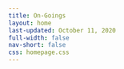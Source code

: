 ```yaml
---
title: On-Goings
layout: home
last-updated: October 11, 2020
full-width: false
nav-short: false
css: homepage.css
---
```


